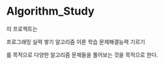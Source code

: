 # Algorithm_Study
이 프로젝트는 

프로그래밍 실력 쌓기
알고리즘 이론 학습
문제해결능력 기르기

를 목적으로 다양한 알고리즘 문제들을 풀어보는 것을 목적으로 한다.
